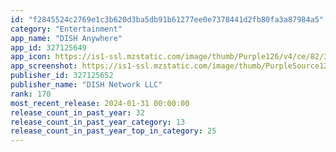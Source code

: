 ```yaml
---
id: "f2845524c2769e1c3b620d3ba5db91b61277ee0e7378441d2fb80fa3a87984a5"
category: "Entertainment"
app_name: "DISH Anywhere"
app_id: 327125649
app_icon: https://is1-ssl.mzstatic.com/image/thumb/Purple126/v4/ce/82/3f/ce823f35-9ff0-1f59-3c48-fdc5cb53f4f4/AppIcon-0-0-1x_U007emarketing-0-7-0-0-85-220.png/1024x1024bb.png
app_screenshot: https://is1-ssl.mzstatic.com/image/thumb/PurpleSource125/v4/6c/18/0a/6c180a86-df31-01d4-9fec-551dc9b2739d/5d3bddf6-c104-47e8-aade-fbf7cea91b83_iPhone-6.5-1242x2688-Home.png/1242x2688bb.png
publisher_id: 327125652
publisher_name: "DISH Network LLC"
rank: 170
most_recent_release: 2024-01-31 00:00:00
release_count_in_past_year: 32
release_count_in_past_year_category: 13
release_count_in_past_year_top_in_category: 25
---
```

